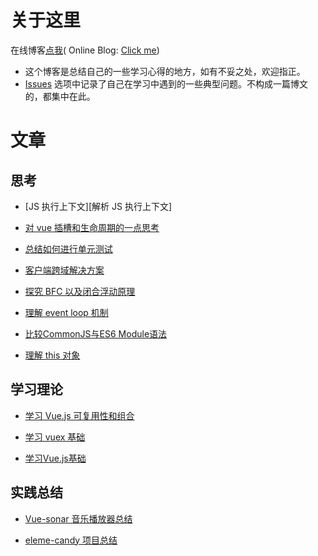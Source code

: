 # 关于这里

在线博客[点我][click-me]( Online Blog: [Click me][click-me])

 - 这个博客是总结自己的一些学习心得的地方，如有不妥之处，欢迎指正。
 - [Issues][issues] 选项中记录了自己在学习中遇到的一些典型问题。不构成一篇博文的，都集中在此。

[click-me]:https://lbwa.github.io

[issues]:https://github.com/lbwa/lbwa.github.io/issues
# 文章

## 思考

- [JS 执行上下文][解析 JS 执行上下文]

- [对 vue 插槽和生命周期的一点思考][对 vue 插槽和生命周期的一点思考]

- [总结如何进行单元测试][总结如何进行单元测试]

- [客户端跨域解决方案][客户端跨域解决方案]

- [探究 BFC 以及闭合浮动原理][探究 BFC 以及闭合浮动原理]

- [理解 event loop 机制][理解 event loop 机制]

- [比较CommonJS与ES6 Module语法][比较CommonJS与ES6 Module语法]

- [理解 this 对象][理解 this 对象]

## 学习理论

- [学习 Vue.js 可复用性和组合][学习 Vue.js 可复用性和组合]

- [学习 vuex 基础][学习 vuex 基础]

- [学习Vue.js基础][学习Vue.js基础]

## 实践总结

- [Vue-sonar 音乐播放器总结][Vue-sonar 音乐播放器总结]

- [eleme-candy 项目总结][eleme-candy 项目总结]

[JS 执行上下文]:https://lbwa.github.io/2018/04/07/js-execution-context/js-execution-context/

[对 vue 插槽和生命周期的一点思考]:https://lbwa.github.io/2018/04/24/vue-lifecycle-and-slots/

[总结如何进行单元测试]:https://lbwa.github.io/2018/04/21/Learning-vue-unit-test/

[客户端跨域解决方案]:https://lbwa.github.io/2018/04/19/Cross-domain-solution/

[Vue-sonar 音乐播放器总结]:https://lbwa.github.io/2018/04/18/Note-for-vue-sonar/

[探究 BFC 以及闭合浮动原理]:https://lbwa.github.io/2018/03/29/CSS-BFC/

[eleme-candy 项目总结]:https://lbwa.github.io/2018/03/28/Note-for-food-app/

[学习 Vue.js 可复用性和组合]:https://lbwa.github.io/2018/03/12/Vue.js-reusability-and-composition/

[理解 event loop 机制]:https://lbwa.github.io/2018/03/08/Event-loop/

[学习 vuex 基础]:https://lbwa.github.io/2018/03/06/Learning-vuex/

[比较CommonJS与ES6 Module语法]:https://lbwa.github.io/2018/02/27/Compared-CommonJS-with-ES6-module/

[学习Vue.js基础]:https://lbwa.github.io/2018/02/24/Learning-Vue.js-essentials/

[理解 this 对象]:https://lbwa.github.io/2018/02/06/Understand-this/
